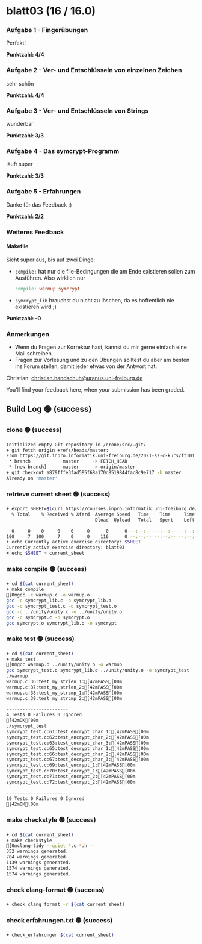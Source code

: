 # blatt03 (16 / 16.0)

### Aufgabe 1 - Fingerübungen

Perfekt!

**Punktzahl: 4/4**

### Aufgabe 2 - Ver- und Entschlüsseln von einzelnen Zeichen

sehr schön

**Punktzahl: 4/4**

### Aufgabe 3 - Ver- und Entschlüsseln von Strings

wunderbar

**Punktzahl: 3/3**

### Aufgabe 4 - Das symcrypt-Programm

läuft super

**Punktzahl: 3/3**

### Aufgabe 5 - Erfahrungen

Danke für das Feedback :)

**Punktzahl: 2/2**



### Weiteres Feedback

#### Makefile

Sieht super aus, bis auf zwei Dinge:

- `compile:` hat nur die file-Bedingungen die am Ende existieren sollen zum Ausführen. Also wirklich nur 
  ```makefile
  compile: warmup symcrypt
  ```
- `symcrypt_lib` brauchst du nicht zu löschen, da es hoffentlich nie existieren wird ;)

**Punktzahl: -0**

### Anmerkungen

- Wenn du Fragen zur Korrektur hast, kannst du mir gerne einfach
  eine Mail schreiben.
- Fragen zur Vorlesung und zu den Übungen solltest du aber am
  besten ins Forum stellen, damit jeder etwas von der Antwort hat.

Christian: <christian.handschuh@uranus.uni-freiburg.de>




You'll find your feedback here, when your submission has been graded.

## Build Log  🟢 (success)
### clone  🟢 (success)
```bash
Initialized empty Git repository in /drone/src/.git/
+ git fetch origin +refs/heads/master:
From https://git.inpro.informatik.uni-freiburg.de/2021-ss-c-kurs/ft101
 * branch            master     -> FETCH_HEAD
 * [new branch]      master     -> origin/master
+ git checkout a879fffe3fad585f68a170d8519844fac8c9e717 -b master
Already on 'master'

```

### retrieve current sheet  🟢 (success)
```bash
+ export SHEET=$(curl https://courses.inpro.informatik.uni-freiburg.de/2021-SS/c-kurs/active_exercises | head -n 1)
  % Total    % Received % Xferd  Average Speed   Time    Time     Time  Current
                                 Dload  Upload   Total   Spent    Left  Speed

  0     0    0     0    0     0      0      0 --:--:-- --:--:-- --:--:--     0
100     7  100     7    0     0    116      0 --:--:-- --:--:-- --:--:--   116
+ echo Currently active exercise directory: $SHEET
Currently active exercise directory: blatt03
+ echo $SHEET > current_sheet

```

### make compile  🟢 (success)
```bash
+ cd $(cat current_sheet)
+ make compile
[0mgcc -c warmup.c -o warmup.o
gcc -c symcrypt_lib.c -o symcrypt_lib.o
gcc -c symcrypt_test.c -o symcrypt_test.o
gcc -c ../unity/unity.c -o ../unity/unity.o
gcc -c symcrypt.c -o symcrypt.o
gcc symcrypt.o symcrypt_lib.o -o symcrypt

```

### make test  🟢 (success)
```bash
+ cd $(cat current_sheet)
+ make test
[0mgcc warmup.o ../unity/unity.o -o warmup
gcc symcrypt_test.o symcrypt_lib.o ../unity/unity.o -o symcrypt_test
./warmup
warmup.c:36:test_my_strlen_1:[42mPASS[00m
warmup.c:37:test_my_strlen_2:[42mPASS[00m
warmup.c:38:test_my_strcmp_1:[42mPASS[00m
warmup.c:39:test_my_strcmp_2:[42mPASS[00m

-----------------------
4 Tests 0 Failures 0 Ignored 
[42mOK[00m
./symcrypt_test
symcrypt_test.c:61:test_encrypt_char_1:[42mPASS[00m
symcrypt_test.c:62:test_encrypt_char_2:[42mPASS[00m
symcrypt_test.c:63:test_encrypt_char_3:[42mPASS[00m
symcrypt_test.c:65:test_decrypt_char_1:[42mPASS[00m
symcrypt_test.c:66:test_decrypt_char_2:[42mPASS[00m
symcrypt_test.c:67:test_decrypt_char_3:[42mPASS[00m
symcrypt_test.c:69:test_encrypt_1:[42mPASS[00m
symcrypt_test.c:70:test_decrypt_1:[42mPASS[00m
symcrypt_test.c:71:test_encrypt_2:[42mPASS[00m
symcrypt_test.c:72:test_decrypt_2:[42mPASS[00m

-----------------------
10 Tests 0 Failures 0 Ignored 
[42mOK[00m

```

### make checkstyle  🟢 (success)
```bash
+ cd $(cat current_sheet)
+ make checkstyle
[0mclang-tidy --quiet *.c *.h --
352 warnings generated.
704 warnings generated.
1139 warnings generated.
1574 warnings generated.
1574 warnings generated.

```

### check clang-format  🟢 (success)
```bash
+ check_clang_format -r $(cat current_sheet)

```

### check erfahrungen.txt  🟢 (success)
```bash
+ check_erfahrungen $(cat current_sheet)

```
